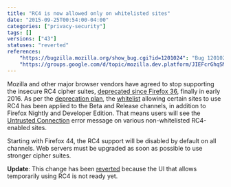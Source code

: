 ```yaml
---
title: "RC4 is now allowed only on whitelisted sites"
date: "2015-09-25T00:54:00-04:00"
categories: ["privacy-security"]
tags: []
versions: ["43"]
statuses: "reverted"
references:
    "https://bugzilla.mozilla.org/show_bug.cgi?id=1201024": "Bug 1201024 - Disable unrestricted RC4 fallback"
    "https://groups.google.com/d/topic/mozilla.dev.platform/JIEFcrGhqSM/discussion": "Intent to ship: RC4 disabled by default in Firefox 44"
---
```

Mozilla and other major browser vendors have agreed to stop supporting the insecure RC4 cipher suites, [deprecated since Firefox 36](https://www.fxsitecompat.com/en-US/docs/2014/rc4-support-has-been-deprecated/), finally in early <time datetime="2016">2016</time>. As per the [deprecation plan](https://groups.google.com/d/topic/mozilla.dev.platform/JIEFcrGhqSM/discussion), the [whitelist](https://dxr.mozilla.org/mozilla-central/source/security/manager/ssl/IntolerantFallbackList.inc) allowing certain sites to use RC4 has been applied to the Beta and Release channels, in addition to Firefox Nightly and Developer Edition. That means users will see the [Untrusted Connection](https://support.mozilla.org/en-US/kb/connection-untrusted-error-message) error message on various non-whitelisted RC4-enabled sites.

Starting with Firefox 44, the RC4 support will be disabled by default on all channels. Web servers must be upgraded as soon as possible to use stronger cipher suites.

**Update**: This change has been [reverted](https://bugzilla.mozilla.org/show_bug.cgi?id=1207257) because the UI that allows temporarily using RC4 is not ready yet.
